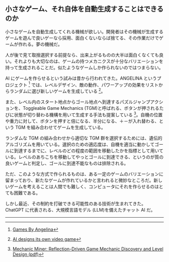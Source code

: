 ## 小さなゲーム、それ自体を自動生成することはできるのか

小さなゲームを自動生成してくれる機械が欲しい。開発者はその機械が生成するゲームを遊んで良いゲーなら採用、面白くないならば捨てる、その作業だけでゲームが作れる。夢の機械だ。

人が後で見て取捨選択する前提なら、出来上がるものの大半は面白くなくても良い。それよりも大切なのは、ゲームの持つメカニクスが十分なバリエーションを持って生成されることだ。似たようなゲームしか作られないのではつまらない。

AI にゲームを作らせるという試みは昔から行われてきた。ANGELINA というプロジェクト [^1] では、レベルデザイン、敵の動作、パワーアップの効果をリストからランダムに選び新しいゲームを生成している [^2]。

また、レベル内のスタート地点からゴール地点へ到達するパズルジャンプアクションを、Toggleable Game Mechanics (TGM)と呼ばれる、ボタンが押されるたびに状態が切り替わる機構を用いて生成する手法も提案している [^3]。自機の位置や重力に対して、ボタンを押すと倍になる、半分になる、＋－が入れ替わる、という TGM を組み合わせてゲームを生成している。

ランダムな TGM の組み合わせから適切な TGM 群を選択するためには、遺伝的アルゴリズムを用いている。選択のための適応度は、自機を適当に動かしてゴールに到達するまでに、レベルのどの程度の範囲を移動したかを指標として用いている。レベルのあちこちを移動してやっとゴールに到達できる、というのが質の良いゲームと判定し、ゴールに到達不能なものは排除される。

ただ、このような方式で作られるものは、ある一定のゲームのバリエーションに留まっており、新たなゲームが作れているかと言われると微妙なところだ。新しいゲームを考えることは人間でも難しく、コンピュータにそれを作らせるのはとても困難である。

しかし最近、その制約を打破できる可能性のある技術が生まれてきた。ChatGPT に代表される、大規模言語モデル (LLM)を備えたチャット AI だ。

---

[^1]: [Games By Angelina](http://www.gamesbyangelina.org/)
[^2]: [AI designs its own video game](http://www.newscientist.com/article/mg21328554.900-ai-designs-its-own-video-game.html)
[^3]: [Mechanic Miner: Reflection-Driven Game Mechanic Discovery and Level Design (pdf)](https://www.possibilityspace.org/papers/evo13.pdf)
